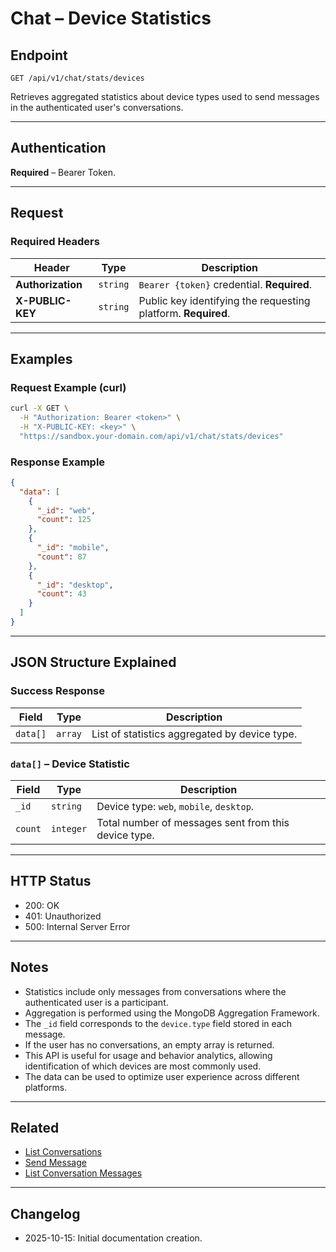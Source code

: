 # Chat – Device Statistics

## Endpoint

`GET /api/v1/chat/stats/devices`

Retrieves aggregated statistics about device types used to send messages in the authenticated user's conversations.

---

## Authentication

**Required** – Bearer Token.

---

## Request

### Required Headers

| Header            | Type     | Description |
| ----------------- | -------- | ----------- |
| **Authorization** | `string` | `Bearer {token}` credential. **Required**. |
| **X-PUBLIC-KEY**  | `string` | Public key identifying the requesting platform. **Required**. |

---

## Examples

### Request Example (curl)

```bash
curl -X GET \
  -H "Authorization: Bearer <token>" \
  -H "X-PUBLIC-KEY: <key>" \
  "https://sandbox.your-domain.com/api/v1/chat/stats/devices"
```

### Response Example

```json
{
  "data": [
    {
      "_id": "web",
      "count": 125
    },
    {
      "_id": "mobile",
      "count": 87
    },
    {
      "_id": "desktop",
      "count": 43
    }
  ]
}
```

---

## JSON Structure Explained

### Success Response

| Field    | Type    | Description |
| -------- | ------- | ----------- |
| `data[]` | `array` | List of statistics aggregated by device type. |

### `data[]` – Device Statistic

| Field   | Type      | Description |
| ------- | --------- | ----------- |
| `_id`   | `string`  | Device type: `web`, `mobile`, `desktop`. |
| `count` | `integer` | Total number of messages sent from this device type. |

---

## HTTP Status

- 200: OK
- 401: Unauthorized
- 500: Internal Server Error

---

## Notes

* Statistics include only messages from conversations where the authenticated user is a participant.
* Aggregation is performed using the MongoDB Aggregation Framework.
* The `_id` field corresponds to the `device.type` field stored in each message.
* If the user has no conversations, an empty array is returned.
* This API is useful for usage and behavior analytics, allowing identification of which devices are most commonly used.
* The data can be used to optimize user experience across different platforms.

---

## Related

- [List Conversations](./ChatConversationsList.md)
- [Send Message](./ChatMessageSend.md)
- [List Conversation Messages](./ChatConversationMessages.md)

---

## Changelog

- 2025-10-15: Initial documentation creation.
